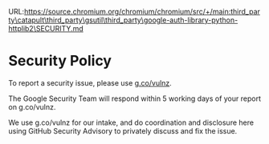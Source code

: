 URL:https://source.chromium.org/chromium/chromium/src/+/main:third_party\catapult\third_party\gsutil\third_party\google-auth-library-python-httplib2\SECURITY.md
# Security Policy

To report a security issue, please use [g.co/vulnz](https://g.co/vulnz).

The Google Security Team will respond within 5 working days of your report on g.co/vulnz.

We use g.co/vulnz for our intake, and do coordination and disclosure here using GitHub Security Advisory to privately discuss and fix the issue.
